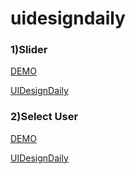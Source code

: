 # uidesigndaily

### 1)Slider
[DEMO](http://enesyuksel.com/uidesigndaily/slider/)

[UIDesignDaily](https://www.uidesigndaily.com/posts/figma-slider-carousel-day-1476)

### 2)Select User
[DEMO](http://enesyuksel.com/uidesigndaily/select-user)

[UIDesignDaily](https://www.uidesigndaily.com/posts/sketch-select-user-users-card-dark-theme-game-day-1259)
